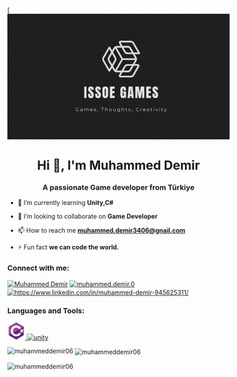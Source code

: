  [![MasterHead](https://github.com/MuhammedDemir06/MuhammedDemir06/blob/main/Logo.PNG)

<h1 align="center">Hi 👋, I'm Muhammed Demir</h1>
<h3 align="center">A passionate Game developer from Türkiye</h3>

- 🌱 I’m currently learning **Unity,C#**

- 👯 I’m looking to collaborate on **Game Developer**

- 📫 How to reach me **muhammed.demir3406@gnail.com**

- ⚡ Fun fact **we can code the world.**

<h3 align="left">Connect with me:</h3>
<p align="left">
<a href="https://www.linkedin.com/in/muhammed-demir-945625311/" target="blank"><img align="center" src="https://raw.githubusercontent.com/rahuldkjain/github-profile-readme-generator/master/src/images/icons/Social/linked-in-alt.svg" alt="Muhammed Demir" height="30" width="40" /></a>
<a href="https://instagram.com/muhammed.demir.0" target="blank"><img align="center" src="https://raw.githubusercontent.com/rahuldkjain/github-profile-readme-generator/master/src/images/icons/Social/instagram.svg" alt="muhammed.demir.0" height="30" width="40" /></a>
<a href="https://www.youtube.com/@issoeEnt" target="blank"><img align="center" src="https://raw.githubusercontent.com/rahuldkjain/github-profile-readme-generator/master/src/images/icons/Social/youtube.svg" alt="https://www.linkedin.com/in/muhammed-demir-945625311/" height="30" width="40" /></a>
</p>

<h3 align="left">Languages and Tools:</h3>
<p align="left"> <a href="https://www.w3schools.com/cs/" target="_blank" rel="noreferrer"> <img src="https://raw.githubusercontent.com/devicons/devicon/master/icons/csharp/csharp-original.svg" alt="csharp" width="40" height="40"/> </a> <a href="https://unity.com/" target="_blank" rel="noreferrer"> <img src="https://www.vectorlogo.zone/logos/unity3d/unity3d-icon.svg" alt="unity" width="40" height="40"/> </a> </p>

<p><img align="left" src="https://github-readme-stats.vercel.app/api/top-langs?username=muhammeddemir06&show_icons=true&locale=en&layout=compact" alt="muhammeddemir06" /></p>

<p>&nbsp;<img align="center" src="https://github-readme-stats.vercel.app/api?username=muhammeddemir06&show_icons=true&locale=en" alt="muhammeddemir06" /></p>

<p><img align="center" src="https://github-readme-streak-stats.herokuapp.com/?user=muhammeddemir06&" alt="muhammeddemir06" /></p>

